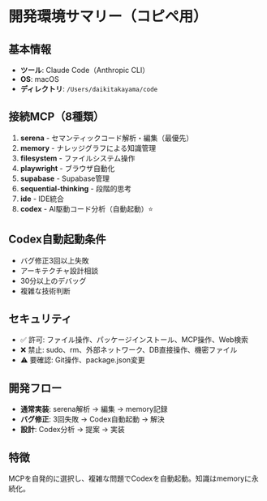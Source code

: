 # 開発環境サマリー（コピペ用）

## 基本情報
- **ツール**: Claude Code（Anthropic CLI）
- **OS**: macOS
- **ディレクトリ**: `/Users/daikitakayama/code`

## 接続MCP（8種類）
1. **serena** - セマンティックコード解析・編集（最優先）
2. **memory** - ナレッジグラフによる知識管理
3. **filesystem** - ファイルシステム操作
4. **playwright** - ブラウザ自動化
5. **supabase** - Supabase管理
6. **sequential-thinking** - 段階的思考
7. **ide** - IDE統合
8. **codex** - AI駆動コード分析（自動起動）⭐️

## Codex自動起動条件
- バグ修正3回以上失敗
- アーキテクチャ設計相談
- 30分以上のデバッグ
- 複雑な技術判断

## セキュリティ
- ✅ 許可: ファイル操作、パッケージインストール、MCP操作、Web検索
- ❌ 禁止: sudo、rm、外部ネットワーク、DB直接操作、機密ファイル
- ⚠️ 要確認: Git操作、package.json変更

## 開発フロー
- **通常実装**: serena解析 → 編集 → memory記録
- **バグ修正**: 3回失敗 → Codex自動起動 → 解決
- **設計**: Codex分析 → 提案 → 実装

## 特徴
MCPを自発的に選択し、複雑な問題でCodexを自動起動。知識はmemoryに永続化。
